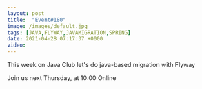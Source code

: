 ```yaml
---
layout: post
title:  "Event#180"
image: /images/default.jpg
tags: [JAVA,FLYWAY,JAVAMIGRATION,SPRING]
date: 2021-04-28 07:17:37 +0000
video: 
---
```


This week on Java Club let's do java-based migration with Flyway

Join us next Thursday, at 10:00 Online
